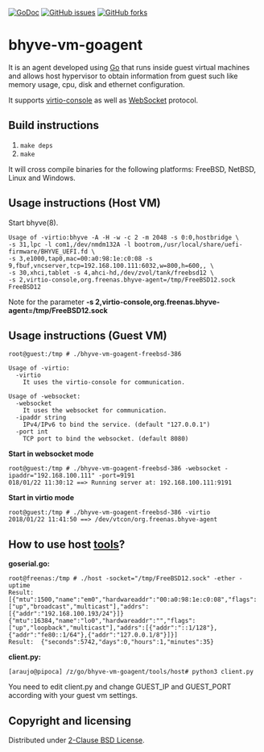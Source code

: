 [![GoDoc](https://godoc.org/github.com/araujobsd/bhyve-vm-goagent/plugins?status.svg)](https://godoc.org/github.com/araujobsd/bhyve-vm-goagent/)
[![GitHub issues](https://img.shields.io/github/issues/araujobsd/bhyve-vm-goagent.svg)](https://github.com/araujobsd/bhyve-vm-goagent/issues)
[![GitHub forks](https://img.shields.io/github/forks/araujobsd/bhyve-vm-goagent.svg)](https://github.com/araujobsd/bhyve-vm-goagent/network)

bhyve-vm-goagent
================
It is an agent developed using [Go](http://golang.org/) that runs inside guest virtual machines and allows host hypervisor to obtain information from guest such like memory usage, cpu, disk and ethernet configuration.

It supports [virtio-console](https://fedoraproject.org/wiki/Features/VirtioSerial) as well as [WebSocket](http://www.rfc-editor.org/rfc/rfc6455.txt) protocol.

## Build instructions
1) `make deps`
2) `make`

It will cross compile binaries for the following platforms: FreeBSD, NetBSD, Linux and Windows.

## Usage instructions (Host VM)
Start bhyve(8).
```
Usage of -virtio:bhyve -A -H -w -c 2 -m 2048 -s 0:0,hostbridge \
-s 31,lpc -l com1,/dev/nmdm132A -l bootrom,/usr/local/share/uefi-firmware/BHYVE_UEFI.fd \
-s 3,e1000,tap0,mac=00:a0:98:1e:c0:08 -s 9,fbuf,vncserver,tcp=192.168.100.111:6032,w=800,h=600,, \
-s 30,xhci,tablet -s 4,ahci-hd,/dev/zvol/tank/freebsd12 \
-s 2,virtio-console,org.freenas.bhyve-agent=/tmp/FreeBSD12.sock FreeBSD12
```

Note for the parameter <b>-s 2,virtio-console,org.freenas.bhyve-agent=/tmp/FreeBSD12.sock</b>

## Usage instructions (Guest VM)
`root@guest:/tmp # ./bhyve-vm-goagent-freebsd-386`
```
Usage of -virtio:
  -virtio
	It uses the virtio-console for communication.

Usage of -websocket:
  -websocket
	It uses the websocket for communication.
  -ipaddr string
	IPv4/IPv6 to bind the service. (default "127.0.0.1")
  -port int
	TCP port to bind the websocket. (default 8080)
```

<b> Start in websocket mode</b>
```
root@guest:/tmp # ./bhyve-vm-goagent-freebsd-386 -websocket -ipaddr="192.168.100.111" -port=9191
018/01/22 11:30:12 ==> Running server at: 192.168.100.111:9191
```
<b> Start in virtio mode</b>
```
root@guest:/tmp # ./bhyve-vm-goagent-freebsd-386 -virtio
2018/01/22 11:41:50 ==> /dev/vtcon/org.freenas.bhyve-agent
```

## How to use host [tools](https://github.com/araujobsd/bhyve-vm-goagent/tree/master/tools/host)?
<b> goserial.go:</b>
```
root@freenas:/tmp # ./host -socket="/tmp/FreeBSD12.sock" -ether -uptime
Result:  [{"mtu":1500,"name":"em0","hardwareaddr":"00:a0:98:1e:c0:08","flags":["up","broadcast","multicast"],"addrs":[{"addr":"192.168.100.193/24"}]} {"mtu":16384,"name":"lo0","hardwareaddr":"","flags":["up","loopback","multicast"],"addrs":[{"addr":"::1/128"},{"addr":"fe80::1/64"},{"addr":"127.0.0.1/8"}]}]
Result:  {"seconds":5742,"days":0,"hours":1,"minutes":35}
```

<b> client.py:</b>
```
[araujo@pipoca] /z/go/bhyve-vm-goagent/tools/host# python3 client.py
```

You need to edit client.py and change GUEST_IP and GUEST_PORT according with your guest vm settings.


## Copyright and licensing
Distributed under [2-Clause BSD License](https://github.com/araujobsd/bhyve-vm-goagent/blob/master/LICENSE).
